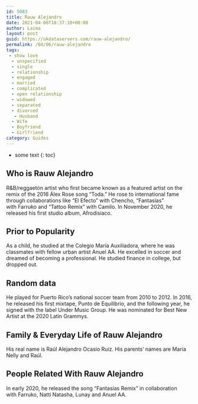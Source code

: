 ```yaml
---
id: 5083
title: Rauw Alejandro
date: 2021-04-06T18:37:10+00:00
author: Laima
layout: post
guid: https://ukdataservers.com/rauw-alejandro/
permalink: /04/06/rauw-alejandro
tags:
 - show love
  - unspecified
  - single
  - relationship
  - engaged
  - married
  - complicated
  - open relationship
  - widowed
  - separated
  - divorced
   - Husband
  - Wife
  - Boyfriend
  - Girlfriend
category: Guides
---
```


* some text
{: toc}


## Who is Rauw Alejandro
                  
                  
                  
R&B/reggaetón artist who first became known as a featured artist on the remix of the 2016 Álex Rose song &#8220;Toda.&#8221; He rose to international fame through collaborations like &#8220;El Efecto&#8221; with Chencho, &#8220;Fantasías&#8221; with Farruko and &#8220;Tattoo Remix&#8221; with Camilo. In November 2020, he released his first studio album, Afrodisiaco. 
                  
              
            
              
            
                
                
                
## Prior to Popularity
                  
                  
                  
As a child, he studied at the Colegio María Auxiliadora, where he was classmates with fellow urban artist Anuel AA. He excelled in soccer and dreamed of becoming a professional. He studied finance in college, but dropped out. 
                  
              
            
              
            
                
                
                
## Random data
                  
                  
                  
He played for Puerto Rico&#8217;s national soccer team from 2010 to 2012. In 2016, he released his first mixtape, Punto de Equilibrio, and the following year, he signed with the label Under Music Group. He was nominated for Best New Artist at the 2020 Latin Grammys.
                  
              
            
              
            
                
                
                
## Family & Everyday Life of Rauw Alejandro
                  
                  
                  
His real name is Raúl Alejandro Ocasio Ruiz. His parents&#8217; names are María Nelly and Raúl. 
                  
              
            
              
            
                
                
                
## People Related With Rauw Alejandro
                  
                  
                  
In early 2020, he released the song &#8220;Fantasías Remix&#8221; in collaboration with Farruko, Natti Natasha, Lunay and Anuel AA.
                  
              
            
              
            
                
              
            
              
              
            
            
              
            
          
          
          